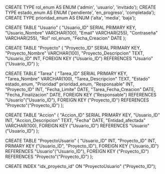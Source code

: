CREATE TYPE rol_enum AS ENUM ('admin', 'usuario', 'invitado');
CREATE TYPE estado_enum AS ENUM ('pendiente', 'en_progreso', 'completada');
CREATE TYPE prioridad_enum AS ENUM ('alta', 'media', 'baja');

CREATE TABLE "Usuario" (
  "Usuario_ID" SERIAL PRIMARY KEY,
  "Usuario_Nombre" VARCHAR(100),
  "Email" VARCHAR(255),
  "Contraseña" VARCHAR(255),
  "Rol" rol_enum,
  "Fecha_Creacion" DATE
);

CREATE TABLE "Proyecto" (
  "Proyecto_ID" SERIAL PRIMARY KEY,
  "Proyecto_Nombre" VARCHAR(100),
  "Proyecto_Descripcion" TEXT,
  "Usuario_ID" INT,
  FOREIGN KEY ("Usuario_ID") REFERENCES "Usuario"("Usuario_ID")
);

CREATE TABLE "Tarea" (
  "Tarea_ID" SERIAL PRIMARY KEY,
  "Tarea_Nombre" VARCHAR(100),
  "Tarea_Descripcion" TEXT,
  "Estado" estado_enum,
  "Prioridad" prioridad_enum,
  "Responsable" INT,
  "Proyecto_ID" INT,
  "Fecha_Limite" DATE,
  "Tarea_Fecha_Creacion" DATE,
  "Fecha_Finalizacion" DATE,
  FOREIGN KEY ("Responsable") REFERENCES "Usuario"("Usuario_ID"),
  FOREIGN KEY ("Proyecto_ID") REFERENCES "Proyecto"("Proyecto_ID")
);

CREATE TABLE "Accion" (
  "Accion_ID" SERIAL PRIMARY KEY,
  "Usuario_ID" INT,
  "Accion_Descripcion" TEXT,
  "Fecha" DATE,
  "Entidad_afectada" VARCHAR(100),
  FOREIGN KEY ("Usuario_ID") REFERENCES "Usuario"("Usuario_ID")
);

CREATE TABLE "ProyectoUsuario" (
  "Usuario_ID" INT,
  "Proyecto_ID" INT,
  PRIMARY KEY ("Usuario_ID", "Proyecto_ID"),
  FOREIGN KEY ("Usuario_ID") REFERENCES "Usuario"("Usuario_ID"),
  FOREIGN KEY ("Proyecto_ID") REFERENCES "Proyecto"("Proyecto_ID")
);

CREATE INDEX "idx_proyecto_id" ON "ProyectoUsuario" ("Proyecto_ID");
